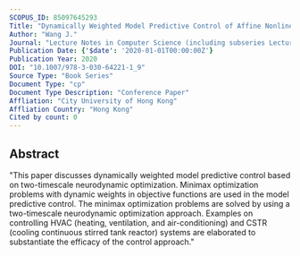 ```yaml
---
SCOPUS_ID: 85097645293
Title: "Dynamically Weighted Model Predictive Control of Affine Nonlinear Systems Based on Two-Timescale Neurodynamic Optimization"
Author: "Wang J."
Journal: "Lecture Notes in Computer Science (including subseries Lecture Notes in Artificial Intelligence and Lecture Notes in Bioinformatics)"
Publication Date: {'$date': '2020-01-01T00:00:00Z'}
Publication Year: 2020
DOI: "10.1007/978-3-030-64221-1_9"
Source Type: "Book Series"
Document Type: "cp"
Document Type Description: "Conference Paper"
Affliation: "City University of Hong Kong"
Affliation Country: "Hong Kong"
Cited by count: 0
---
```


## Abstract
"This paper discusses dynamically weighted model predictive control based on two-timescale neurodynamic optimization. Minimax optimization problems with dynamic weights in objective functions are used in the model predictive control. The minimax optimization problems are solved by using a two-timescale neurodynamic optimization approach. Examples on controlling HVAC (heating, ventilation, and air-conditioning) and CSTR (cooling continuous stirred tank reactor) systems are elaborated to substantiate the efficacy of the control approach."
